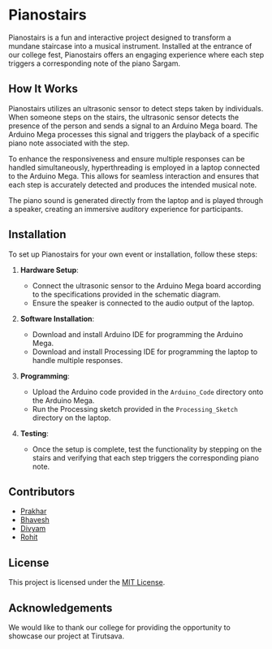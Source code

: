 # Pianostairs

Pianostairs is a fun and interactive project designed to transform a mundane staircase into a musical instrument. Installed at the entrance of our college fest, Pianostairs offers an engaging experience where each step triggers a corresponding note of the piano Sargam. 

## How It Works

Pianostairs utilizes an ultrasonic sensor to detect steps taken by individuals. When someone steps on the stairs, the ultrasonic sensor detects the presence of the person and sends a signal to an Arduino Mega board. The Arduino Mega processes this signal and triggers the playback of a specific piano note associated with the step.

To enhance the responsiveness and ensure multiple responses can be handled simultaneously, hyperthreading is employed in a laptop connected to the Arduino Mega. This allows for seamless interaction and ensures that each step is accurately detected and produces the intended musical note.

The piano sound is generated directly from the laptop and is played through a speaker, creating an immersive auditory experience for participants.

## Installation

To set up Pianostairs for your own event or installation, follow these steps:

1. **Hardware Setup**: 
   - Connect the ultrasonic sensor to the Arduino Mega board according to the specifications provided in the schematic diagram.
   - Ensure the speaker is connected to the audio output of the laptop.

2. **Software Installation**:
   - Download and install Arduino IDE for programming the Arduino Mega.
   - Download and install Processing IDE for programming the laptop to handle multiple responses.

3. **Programming**:
   - Upload the Arduino code provided in the `Arduino_Code` directory onto the Arduino Mega.
   - Run the Processing sketch provided in the `Processing_Sketch` directory on the laptop.

4. **Testing**:
   - Once the setup is complete, test the functionality by stepping on the stairs and verifying that each step triggers the corresponding piano note.

## Contributors

- [Prakhar](https://www.github.com/prax-1/)
- [Bhavesh]()
- [Divyam](https://www.GitHub.com/divyam27-1/)
- [Rohit]()

## License

This project is licensed under the [MIT License](LICENSE).

## Acknowledgements

We would like to thank our college for providing the opportunity to showcase our project at Tirutsava.
